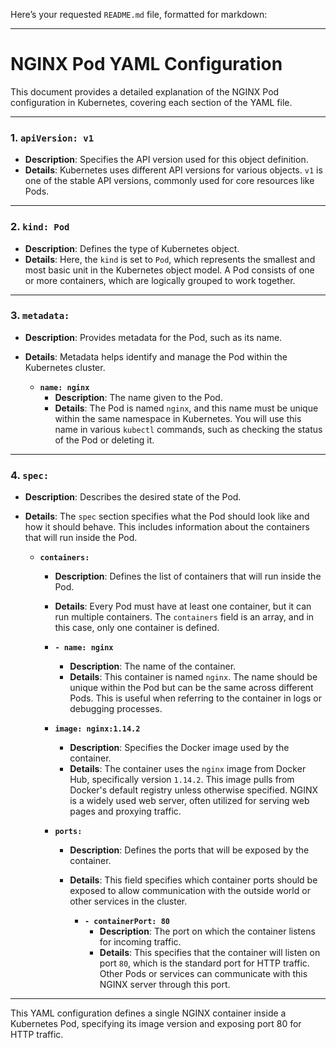 Here’s your requested `README.md` file, formatted for markdown:

---

# NGINX Pod YAML Configuration

This document provides a detailed explanation of the NGINX Pod configuration in Kubernetes, covering each section of the YAML file.

---

### 1. `apiVersion: v1`

- **Description**: Specifies the API version used for this object definition.
- **Details**: Kubernetes uses different API versions for various objects. `v1` is one of the stable API versions, commonly used for core resources like Pods.

---

### 2. `kind: Pod`

- **Description**: Defines the type of Kubernetes object.
- **Details**: Here, the `kind` is set to `Pod`, which represents the smallest and most basic unit in the Kubernetes object model. A Pod consists of one or more containers, which are logically grouped to work together.

---

### 3. `metadata:`

- **Description**: Provides metadata for the Pod, such as its name.
- **Details**: Metadata helps identify and manage the Pod within the Kubernetes cluster.

  - **`name: nginx`**  
    - **Description**: The name given to the Pod.
    - **Details**: The Pod is named `nginx`, and this name must be unique within the same namespace in Kubernetes. You will use this name in various `kubectl` commands, such as checking the status of the Pod or deleting it.

---

### 4. `spec:`

- **Description**: Describes the desired state of the Pod.
- **Details**: The `spec` section specifies what the Pod should look like and how it should behave. This includes information about the containers that will run inside the Pod.

  - **`containers:`**  
    - **Description**: Defines the list of containers that will run inside the Pod.
    - **Details**: Every Pod must have at least one container, but it can run multiple containers. The `containers` field is an array, and in this case, only one container is defined.

    - **`- name: nginx`**  
      - **Description**: The name of the container.
      - **Details**: This container is named `nginx`. The name should be unique within the Pod but can be the same across different Pods. This is useful when referring to the container in logs or debugging processes.

    - **`image: nginx:1.14.2`**  
      - **Description**: Specifies the Docker image used by the container.
      - **Details**: The container uses the `nginx` image from Docker Hub, specifically version `1.14.2`. This image pulls from Docker's default registry unless otherwise specified. NGINX is a widely used web server, often utilized for serving web pages and proxying traffic.

    - **`ports:`**  
      - **Description**: Defines the ports that will be exposed by the container.
      - **Details**: This field specifies which container ports should be exposed to allow communication with the outside world or other services in the cluster.

        - **`- containerPort: 80`**  
          - **Description**: The port on which the container listens for incoming traffic.
          - **Details**: This specifies that the container will listen on port `80`, which is the standard port for HTTP traffic. Other Pods or services can communicate with this NGINX server through this port.

---

This YAML configuration defines a single NGINX container inside a Kubernetes Pod, specifying its image version and exposing port 80 for HTTP traffic.